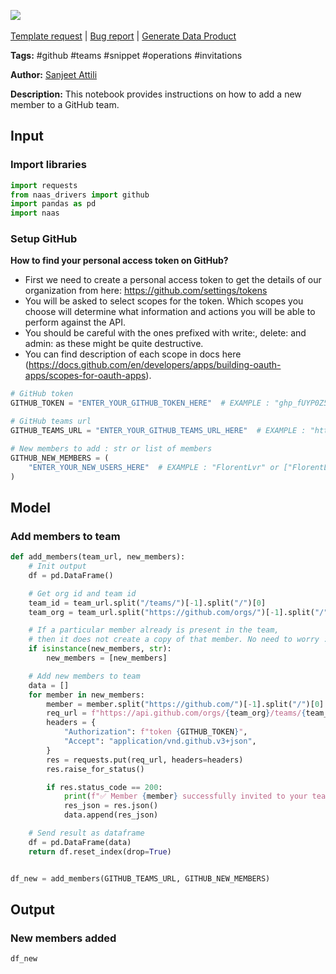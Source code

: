 <a href="https://app.naas.ai/user-redirect/naas/downloader?url=https://raw.githubusercontent.com/jupyter-naas/awesome-notebooks/master/GitHub/GitHub_Add_new_member_to_team.ipynb" target="_parent"><img src="https://naasai-public.s3.eu-west-3.amazonaws.com/Open_in_Naas_Lab.svg"/></a><br><br><a href="https://github.com/jupyter-naas/awesome-notebooks/issues/new?assignees=&labels=&template=template-request.md&title=Tool+-+Action+of+the+notebook+">Template request</a> | <a href="https://github.com/jupyter-naas/awesome-notebooks/issues/new?assignees=&labels=bug&template=bug_report.md&title=GitHub+-+Add+new+member+to+team:+Error+short+description">Bug report</a> | <a href="https://app.naas.ai/user-redirect/naas/downloader?url=https://raw.githubusercontent.com/jupyter-naas/awesome-notebooks/master/Naas/Naas_Start_data_product.ipynb" target="_parent">Generate Data Product</a>

**Tags:** #github #teams #snippet #operations #invitations

**Author:** [Sanjeet Attili](https://linkedin.com/in/sanjeet-attili-760bab190/)


**Description:** This notebook provides instructions on how to add a new member to a GitHub team.

## Input

### Import libraries


```python
import requests
from naas_drivers import github
import pandas as pd
import naas
```

### Setup GitHub
**How to find your personal access token on GitHub?**

- First we need to create a personal access token to get the details of our organization from here: https://github.com/settings/tokens
- You will be asked to select scopes for the token. Which scopes you choose will determine what information and actions you will be able to perform against the API.
- You should be careful with the ones prefixed with write:, delete: and admin: as these might be quite destructive.
- You can find description of each scope in docs here (https://docs.github.com/en/developers/apps/building-oauth-apps/scopes-for-oauth-apps).


```python
# GitHub token
GITHUB_TOKEN = "ENTER_YOUR_GITHUB_TOKEN_HERE"  # EXAMPLE : "ghp_fUYP0Z5i29AG4ggX8owctGnHU**********"

# GitHub teams url
GITHUB_TEAMS_URL = "ENTER_YOUR_GITHUB_TEAMS_URL_HERE"  # EXAMPLE : "https://github.com/orgs/jupyter-naas/teams/opensource-contributors"

# New members to add : str or list of members
GITHUB_NEW_MEMBERS = (
    "ENTER_YOUR_NEW_USERS_HERE"  # EXAMPLE : "FlorentLvr" or ["FlorentLvr", "Dr0p42"]
)
```

## Model

### Add members to team


```python
def add_members(team_url, new_members):
    # Init output
    df = pd.DataFrame()

    # Get org id and team id
    team_id = team_url.split("/teams/")[-1].split("/")[0]
    team_org = team_url.split("https://github.com/orgs/")[-1].split("/")[0]

    # If a particular member already is present in the team,
    # then it does not create a copy of that member. No need to worry :)
    if isinstance(new_members, str):
        new_members = [new_members]

    # Add new members to team
    data = []
    for member in new_members:
        member = member.split("https://github.com/")[-1].split("/")[0]
        req_url = f"https://api.github.com/orgs/{team_org}/teams/{team_id}/memberships/{member}"
        headers = {
            "Authorization": f"token {GITHUB_TOKEN}",
            "Accept": "application/vnd.github.v3+json",
        }
        res = requests.put(req_url, headers=headers)
        res.raise_for_status()

        if res.status_code == 200:
            print(f"✅ Member {member} successfully invited to your team {team_id}")
            res_json = res.json()
            data.append(res_json)

    # Send result as dataframe
    df = pd.DataFrame(data)
    return df.reset_index(drop=True)


df_new = add_members(GITHUB_TEAMS_URL, GITHUB_NEW_MEMBERS)
```

## Output

### New members added


```python
df_new
```
